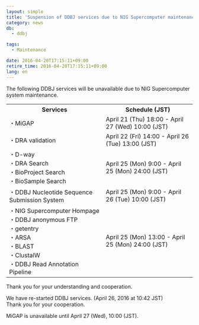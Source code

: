 ```yaml
---
layout: simple
title: 'Suspension of DDBJ services due to NIG Supercomputer maintenance (Resumed)'
category: news
db:
  - ddbj

tags:
  - Maintenance

date: 2016-04-20T17:15:11+09:00
retire_time: 2016-04-20T17:15:11+09:00
lang: en
---
```


<p>The following DDBJ services will be unavailable due to NIG Supercomputer system maintenance.</p>

<table class="t04">
    <tbody>
        <tr>
            <th>Services</th>
            <th>Schedule (JST)</th>
        </tr>
        <tr>
            <td>・MiGAP</td>
            <td>April 21 (Thu) 18:00 - April 27 (Wed) 10:00 (JST)</td>
        </tr>
        <tr>
            <td>・DRA validation</td>
            <td>April 22 (Fri) 14:00 - April 26 (Tue) 13:00 (JST)</td>
        </tr>
        <tr>
            <td>・D-way<br>・DRA Search<br>・BioProject Search<br>・BioSample Search</td>
            <td>April 25 (Mon) 9:00 - April 25 (Mon) 24:00 (JST) </td>
        </tr>
        <tr>
            <td>・DDBJ Nucleotide Sequence Submission System</td>
            <td>April 25 (Mon) 9:00 - April 26 (Tue) 10:00 (JST)</td>
        </tr>
        <tr>
            <td>・NIG Supercomputer Hompage<br>・DDBJ anonymous FTP<br>・getentry<br>・ARSA<br>・BLAST<br>・ClustalW<br>・DDBJ Read Annotation Pipeline</td>
            <td>April 25 (Mon) 13:00 - April 25 (Mon) 24:00 (JST)</td>
        </tr>
    </tbody>
</table>

<p>Thank you for your understanding and cooperation.</p>

<p><span class="font-red">We have re-started DDBJ services. (April 26, 2016 at 10:42 JST)<br>Thank you for your cooperation.</span></p>

<p><span class="font-red">MiGAP is unavailable until April 27 (Wed), 10:00 (JST).</span></p>
